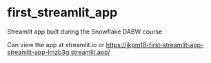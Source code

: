 # first_streamlit_app
Streamlit app built during the Snowflake DABW course

Can view the app at streamlit.io
or
https://jkpm18-first-streamlit-app-streamlit-app-lmzb3g.streamlit.app/
